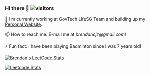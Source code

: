 ### Hi there 👋 ![visitors](https://visitor-badge.laobi.icu/badge?page_id=brendancjz)

🔭 I’m currently working at GovTech LifeSG Team and building up my [Personal Website](https://www.brendanchia.com/).

📫 How to reach me: E-mail me at _brendancjz@gmail.com_!

⚡ Fun fact: I have been playing Badminton since I was 7 years old!

[![Brendan's LeetCode Stats](https://leetcode-stats.vercel.app/api?username=brendanchia&theme=Dark)](https://github.com/JeremyTsaii/leetcode-stats)

[![Leetcode Stats](https://leetcard.jacoblin.cool/brendanchia)](https://leetcode.com/JacobLinCool)
<!--
**brendancjz/brendancjz** is a ✨ _special_ ✨ repository because its `README.md` (this file) appears on your GitHub profile.

Here are some ideas to get you started:

- 🔭 I’m currently working on ...
- 🌱 I’m currently learning ...
- 👯 I’m looking to collaborate on ...
- 🤔 I’m looking for help with ...
- 💬 Ask me about ...
- 📫 How to reach me: ...
- 😄 Pronouns: ...
- ⚡ Fun fact: ...
-->
